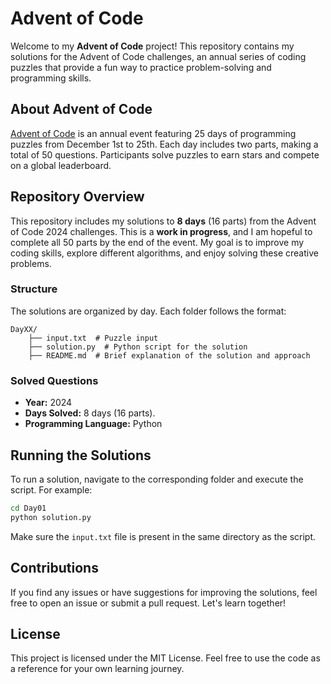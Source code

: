 # Advent of Code

Welcome to my **Advent of Code** project! This repository contains my solutions for the Advent of Code challenges, an annual series of coding puzzles that provide a fun way to practice problem-solving and programming skills.

## About Advent of Code

[Advent of Code](https://adventofcode.com/) is an annual event featuring 25 days of programming puzzles from December 1st to 25th. Each day includes two parts, making a total of 50 questions. Participants solve puzzles to earn stars and compete on a global leaderboard.

## Repository Overview

This repository includes my solutions to **8 days** (16 parts) from the Advent of Code 2024 challenges. This is a **work in progress**, and I am hopeful to complete all 50 parts by the end of the event. My goal is to improve my coding skills, explore different algorithms, and enjoy solving these creative problems.

### Structure

The solutions are organized by day. Each folder follows the format:

```
DayXX/
    ├── input.txt  # Puzzle input
    ├── solution.py  # Python script for the solution
    ├── README.md  # Brief explanation of the solution and approach
```

### Solved Questions

- **Year:** 2024
- **Days Solved:** 8 days (16 parts).
- **Programming Language:** Python

## Running the Solutions

To run a solution, navigate to the corresponding folder and execute the script. For example:

```bash
cd Day01
python solution.py
```

Make sure the `input.txt` file is present in the same directory as the script.


## Contributions

If you find any issues or have suggestions for improving the solutions, feel free to open an issue or submit a pull request. Let's learn together!

## License

This project is licensed under the MIT License. Feel free to use the code as a reference for your own learning journey.